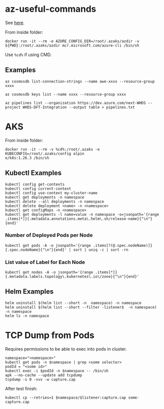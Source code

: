 # az-useful-commands

See [here](https://github.com/dnitsch/dnitsch/tree/main/docs/cheatsheet).

From inside folder:
```
docker run -it --rm -e AZURE_CONFIG_DIR=/root/.azaks/azdir -v ${PWD}:/root/.azaks/azdir mcr.microsoft.com/azure-cli /bin/sh
```

Use `%cd%` if using CMD.

## Examples ##

```
az cosmosdb list-connection-strings --name awe-xxxx --resource-group xxxx

az cosmosdb keys list --name xxxx --resource-group xxxx

az pipelines list --organization https://dev.azure.com/next-WHDS --project WHDS-DFT-Integration --output table > pipelines.txt

```

# AKS #

From inside folder:
```
docker run -it --rm -v %cd%:/root/.azaks -e KUBECONFIG=/root/.azaks/config alpin
e/k8s:1.26.3 /bin/sh
```

## Kubectl Examples ##
```
kubectl config get-contexts                      
kubectl config current-context                       
kubectl config use-context my-cluster-name  
kubectl get deployments -n namespace
kubectl delete --all deployments -n namespace
kubectl delete deployment <name> -n <namespace>
kubectl get configMaps -n <namespace>
kubectl get deployments -l name=value -n namespace -o=jsonpath='{range .items[*]}{.metadata.annotations.meta\.helm\.sh/release-name}{"\n"}{end}'
```

### Number of Deployed Pods per Node
```
kubectl get pods -A -o jsonpath='{range .items[?(@.spec.nodeName)]}{.spec.nodeName}{"\n"}{end}' | sort | uniq -c | sort -rn
```

### List value of Label for Each Node
```
kubectl get nodes -A -o jsonpath='{range .items[*]}{.metadata.labels.topology\.kubernetes\.io\/zone}{"\n"}{end}'
```

## Helm Examples
```
helm uninstall $(helm list --short -n  namespace) -n namespace
helm uninstall $(helm list --short --filter -listener$  -n namespace) -n namespace
helm ls -n namespace
```

# TCP Dump from Pods

Requires permissions to be able to exec into pods in cluster.

```
namespace="<namespace>"
kubectl get pods -n $namespace | grep <some selector>
podId = "<some id>"
kubectl exec -i $podId -n $namespace -- /bin/sh
apk --no-cache --update add tcpdump
tcpdump -s 0 -vvv -w capture.cap
```

After test finish:

```
kubectl cp --retries=1 $namespace/$listener:capture.cap some-capture.cap
```
